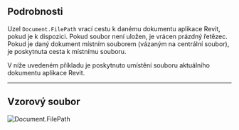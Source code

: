 ## Podrobnosti
Uzel `Document.FilePath` vrací cestu k danému dokumentu aplikace Revit, pokud je k dispozici. Pokud soubor není uložen, je vrácen prázdný řetězec. Pokud je daný dokument místním souborem (vázaným na centrální soubor), je poskytnuta cesta k místnímu souboru.

V níže uvedeném příkladu je poskytnuto umístění souboru aktuálního dokumentu aplikace Revit.
___
## Vzorový soubor

![Document.FilePath](./Revit.Application.Document.FilePath_img.jpg)
